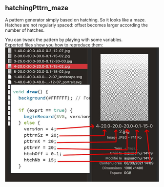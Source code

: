 ## hatchingPttrn_maze   

A pattern generator simply based on hatching. So it looks like a maze.   
Hatches are not regularly spaced: offset becomes larger according the number of hatches.   

You can tweak the pattern by playing with some variables.   
Exported files show you how to reproduce them:   
![](../src/hatchingPttrn_maze_files.jpg)
